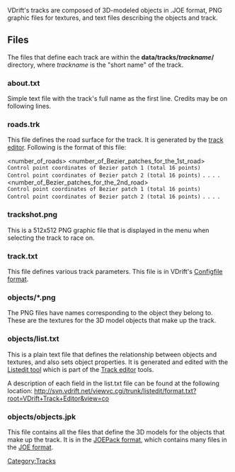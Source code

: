VDrift's tracks are composed of 3D-modeled objects in .JOE format, PNG graphic files for textures, and text files describing the objects and track.

Files
-----

The files that define each track are within the **data/tracks/*trackname*/** directory, where *trackname* is the "short name" of the track.

### about.txt

Simple text file with the track's full name as the first line. Credits may be on following lines.

### roads.trk

This file defines the road surface for the track. It is generated by the [track editor](Creating_tracks "wikilink"). Following is the format of this file:

<number_of_roads>
<number_of_Bezier_patches_for_the_1st_road>
`Control point coordinates of Bezier patch 1 (total 16 points)`
`Control point coordinates of Bezier patch 2 (total 16 points)`
`.`
`.`
`.`
`.`
<number_of_Bezier_patches_for_the_2nd_road>
`Control point coordinates of Bezier patch 1 (total 16 points)`
`Control point coordinates of Bezier patch 2 (total 16 points)`
`.`
`.`
`.`
`.`
<and so on>

### trackshot.png

This is a 512x512 PNG graphic file that is displayed in the menu when selecting the track to race on.

### track.txt

This file defines various track parameters. This file is in VDrift's [Configfile format](Config_file_format "wikilink").

### objects/\*.png

The PNG files have names corresponding to the object they belong to. These are the textures for the 3D model objects that make up the track.

### objects/list.txt

This is a plain text file that defines the relationship between objects and textures, and also sets object properties. It is generated and edited with the [Listedit tool](Listedit_tool "wikilink") which is part of the [Track editor](Track_editor "wikilink") tools.

A description of each field in the list.txt file can be found at the following location: <http://svn.vdrift.net/viewvc.cgi/trunk/listedit/format.txt?root=VDrift+Track+Editor&view=co>

### objects/objects.jpk

This file contains all the files that define the 3D models for the objects that make up the track. It is in the [JOEPack format](JOEPack_format "wikilink"), which contains many files in the [JOE format](JOE_format "wikilink").

<Category:Tracks>
